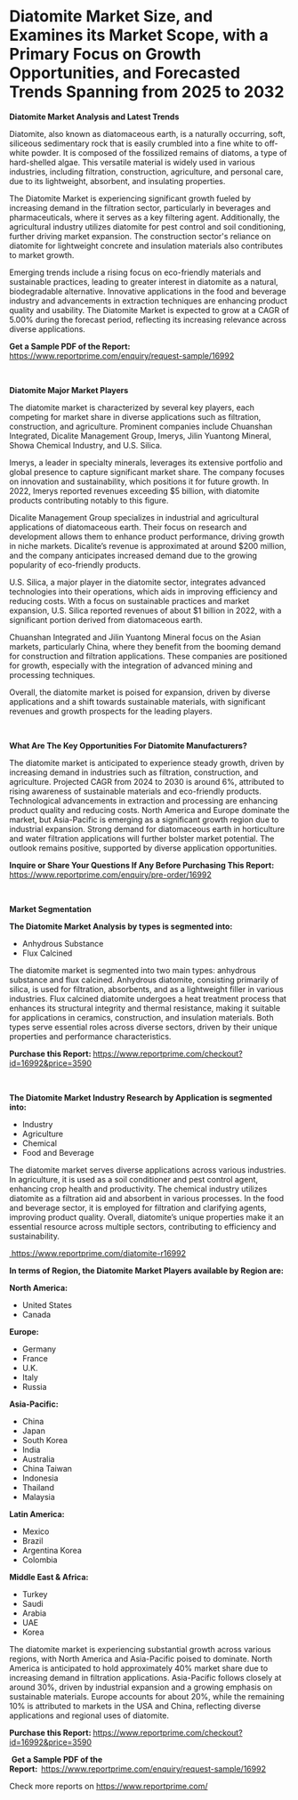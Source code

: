 <p><h1>Diatomite Market Size, and Examines its Market Scope, with a Primary Focus on Growth Opportunities, and Forecasted Trends Spanning from 2025 to 2032</h1></p><p><strong>Diatomite Market Analysis and Latest Trends</strong></p>
<p><p>Diatomite, also known as diatomaceous earth, is a naturally occurring, soft, siliceous sedimentary rock that is easily crumbled into a fine white to off-white powder. It is composed of the fossilized remains of diatoms, a type of hard-shelled algae. This versatile material is widely used in various industries, including filtration, construction, agriculture, and personal care, due to its lightweight, absorbent, and insulating properties.</p><p>The Diatomite Market is experiencing significant growth fueled by increasing demand in the filtration sector, particularly in beverages and pharmaceuticals, where it serves as a key filtering agent. Additionally, the agricultural industry utilizes diatomite for pest control and soil conditioning, further driving market expansion. The construction sector's reliance on diatomite for lightweight concrete and insulation materials also contributes to market growth.</p><p>Emerging trends include a rising focus on eco-friendly materials and sustainable practices, leading to greater interest in diatomite as a natural, biodegradable alternative. Innovative applications in the food and beverage industry and advancements in extraction techniques are enhancing product quality and usability. The Diatomite Market is expected to grow at a CAGR of 5.00% during the forecast period, reflecting its increasing relevance across diverse applications.</p></p>
<p><strong>Get a Sample PDF of the Report:&nbsp;</strong> <a href="https://www.reportprime.com/enquiry/request-sample/16992?utm_campaign=2946&utm_medium=2&utm_source=Github&utm_content=ia&utm_term=18032025&utm_id=diatomite">https://www.reportprime.com/enquiry/request-sample/16992</a></p>
<p>&nbsp;</p>
<p><strong>Diatomite Major Market Players</strong></p>
<p><p>The diatomite market is characterized by several key players, each competing for market share in diverse applications such as filtration, construction, and agriculture. Prominent companies include Chuanshan Integrated, Dicalite Management Group, Imerys, Jilin Yuantong Mineral, Showa Chemical Industry, and U.S. Silica.</p><p>Imerys, a leader in specialty minerals, leverages its extensive portfolio and global presence to capture significant market share. The company focuses on innovation and sustainability, which positions it for future growth. In 2022, Imerys reported revenues exceeding $5 billion, with diatomite products contributing notably to this figure.</p><p>Dicalite Management Group specializes in industrial and agricultural applications of diatomaceous earth. Their focus on research and development allows them to enhance product performance, driving growth in niche markets. Dicalite’s revenue is approximated at around $200 million, and the company anticipates increased demand due to the growing popularity of eco-friendly products.</p><p>U.S. Silica, a major player in the diatomite sector, integrates advanced technologies into their operations, which aids in improving efficiency and reducing costs. With a focus on sustainable practices and market expansion, U.S. Silica reported revenues of about $1 billion in 2022, with a significant portion derived from diatomaceous earth.</p><p>Chuanshan Integrated and Jilin Yuantong Mineral focus on the Asian markets, particularly China, where they benefit from the booming demand for construction and filtration applications. These companies are positioned for growth, especially with the integration of advanced mining and processing techniques.</p><p>Overall, the diatomite market is poised for expansion, driven by diverse applications and a shift towards sustainable materials, with significant revenues and growth prospects for the leading players.</p></p>
<p>&nbsp;</p>
<p><strong>What Are The Key Opportunities For Diatomite Manufacturers?</strong></p>
<p><p>The diatomite market is anticipated to experience steady growth, driven by increasing demand in industries such as filtration, construction, and agriculture. Projected CAGR from 2024 to 2030 is around 6%, attributed to rising awareness of sustainable materials and eco-friendly products. Technological advancements in extraction and processing are enhancing product quality and reducing costs. North America and Europe dominate the market, but Asia-Pacific is emerging as a significant growth region due to industrial expansion. Strong demand for diatomaceous earth in horticulture and water filtration applications will further bolster market potential. The outlook remains positive, supported by diverse application opportunities.</p></p>
<p><strong>Inquire or Share Your Questions If Any Before Purchasing This Report:</strong> <a href="https://www.reportprime.com/enquiry/pre-order/16992?utm_campaign=2946&utm_medium=2&utm_source=Github&utm_content=ia&utm_term=18032025&utm_id=diatomite">https://www.reportprime.com/enquiry/pre-order/16992</a></p>
<p>&nbsp;</p>
<p><strong>Market Segmentation</strong></p>
<p><strong>The Diatomite Market Analysis by types is segmented into:</strong></p>
<p><ul><li>Anhydrous Substance</li><li>Flux Calcined</li></ul></p>
<p><p>The diatomite market is segmented into two main types: anhydrous substance and flux calcined. Anhydrous diatomite, consisting primarily of silica, is used for filtration, absorbents, and as a lightweight filler in various industries. Flux calcined diatomite undergoes a heat treatment process that enhances its structural integrity and thermal resistance, making it suitable for applications in ceramics, construction, and insulation materials. Both types serve essential roles across diverse sectors, driven by their unique properties and performance characteristics.</p></p>
<p><strong>Purchase this Report:&nbsp;</strong><a href="https://www.reportprime.com/checkout?id=16992&price=3590&utm_campaign=2946&utm_medium=2&utm_source=Github&utm_content=ia&utm_term=18032025&utm_id=diatomite">https://www.reportprime.com/checkout?id=16992&price=3590</a></p>
<p>&nbsp;</p>
<p><strong>The Diatomite Market Industry Research by Application is segmented into:</strong></p>
<p><ul><li>Industry</li><li>Agriculture</li><li>Chemical</li><li>Food and Beverage</li></ul></p>
<p><p>The diatomite market serves diverse applications across various industries. In agriculture, it is used as a soil conditioner and pest control agent, enhancing crop health and productivity. The chemical industry utilizes diatomite as a filtration aid and absorbent in various processes. In the food and beverage sector, it is employed for filtration and clarifying agents, improving product quality. Overall, diatomite’s unique properties make it an essential resource across multiple sectors, contributing to efficiency and sustainability.</p></p>
<p><a href="https://www.reportprime.com/diatomite-r16992?utm_campaign=2946&utm_medium=2&utm_source=Github&utm_content=ia&utm_term=18032025&utm_id=diatomite">&nbsp;https://www.reportprime.com/diatomite-r16992</a></p>
<p><strong>In terms of Region, the Diatomite Market Players available by Region are:</strong></p>
<p>
    <p> <strong> North America: </strong>
        <ul>
            <li>United States</li>
            <li>Canada</li>
        </ul>
        </p> 
    <p> <strong> Europe: </strong>
        <ul>
            <li>Germany</li>
            <li>France</li>
            <li>U.K.</li>
            <li>Italy</li>
            <li>Russia</li>
        </ul>
        </p> 
    <p> <strong> Asia-Pacific: </strong>
        <ul>
            <li>China</li>
            <li>Japan</li>
            <li>South Korea</li>
            <li>India</li>
            <li>Australia</li>
            <li>China Taiwan</li>
            <li>Indonesia</li>
            <li>Thailand</li>
            <li>Malaysia</li>
        </ul>
        </p> 
    <p> <strong> Latin America: </strong>
        <ul>
            <li>Mexico</li>
            <li>Brazil</li>
            <li>Argentina Korea</li>
            <li>Colombia</li>
        </ul>
        </p> 
    <p> <strong> Middle East & Africa: </strong>
        <ul>
            <li>Turkey</li>
            <li>Saudi</li>
            <li>Arabia</li>
            <li>UAE</li>
            <li>Korea</li>
        </ul>
    </p>
    </p>
<p><p>The diatomite market is experiencing substantial growth across various regions, with North America and Asia-Pacific poised to dominate. North America is anticipated to hold approximately 40% market share due to increasing demand in filtration applications. Asia-Pacific follows closely at around 30%, driven by industrial expansion and a growing emphasis on sustainable materials. Europe accounts for about 20%, while the remaining 10% is attributed to markets in the USA and China, reflecting diverse applications and regional uses of diatomite.</p></p>
<p><strong>Purchase this Report: </strong><a href="https://www.reportprime.com/checkout?id=16992&price=3590&utm_campaign=2946&utm_medium=2&utm_source=Github&utm_content=ia&utm_term=18032025&utm_id=diatomite">https://www.reportprime.com/checkout?id=16992&price=3590</a></p>
<p>&nbsp;<strong>Get a Sample PDF of the Report:&nbsp;&nbsp;</strong><a href="https://www.reportprime.com/enquiry/request-sample/16992?utm_campaign=2946&utm_medium=2&utm_source=Github&utm_content=ia&utm_term=18032025&utm_id=diatomite">https://www.reportprime.com/enquiry/request-sample/16992</a></p>
<p><strong></strong></p>
<p>Check more reports on <a href="https://www.reportprime.com/?utm_campaign=2946&utm_medium=2&utm_source=Github&utm_content=ia&utm_term=18032025&utm_id=diatomite">https://www.reportprime.com/</a></p>